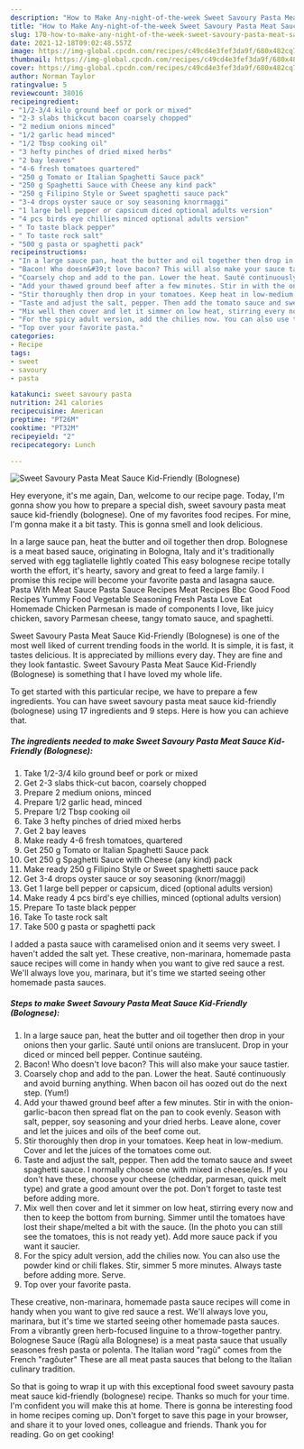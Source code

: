 ```yaml
---
description: "How to Make Any-night-of-the-week Sweet Savoury Pasta Meat Sauce Kid-Friendly (Bolognese)"
title: "How to Make Any-night-of-the-week Sweet Savoury Pasta Meat Sauce Kid-Friendly (Bolognese)"
slug: 170-how-to-make-any-night-of-the-week-sweet-savoury-pasta-meat-sauce-kid-friendly-bolognese
date: 2021-12-18T09:02:48.557Z
image: https://img-global.cpcdn.com/recipes/c49cd4e3fef3da9f/680x482cq70/sweet-savoury-pasta-meat-sauce-kid-friendly-bolognese-recipe-main-photo.jpg
thumbnail: https://img-global.cpcdn.com/recipes/c49cd4e3fef3da9f/680x482cq70/sweet-savoury-pasta-meat-sauce-kid-friendly-bolognese-recipe-main-photo.jpg
cover: https://img-global.cpcdn.com/recipes/c49cd4e3fef3da9f/680x482cq70/sweet-savoury-pasta-meat-sauce-kid-friendly-bolognese-recipe-main-photo.jpg
author: Norman Taylor
ratingvalue: 5
reviewcount: 38016
recipeingredient:
- "1/2-3/4 kilo ground beef or pork or mixed"
- "2-3 slabs thickcut bacon coarsely chopped"
- "2 medium onions minced"
- "1/2 garlic head minced"
- "1/2 Tbsp cooking oil"
- "3 hefty pinches of dried mixed herbs"
- "2 bay leaves"
- "4-6 fresh tomatoes quartered"
- "250 g Tomato or Italian Spaghetti Sauce pack"
- "250 g Spaghetti Sauce with Cheese any kind pack"
- "250 g Filipino Style or Sweet spaghetti sauce pack"
- "3-4 drops oyster sauce or soy seasoning knorrmaggi"
- "1 large bell pepper or capsicum diced optional adults version"
- "4 pcs birds eye chillies minced optional adults version"
- " To taste black pepper"
- " To taste rock salt"
- "500 g pasta or spaghetti pack"
recipeinstructions:
- "In a large sauce pan, heat the butter and oil together then drop in your onions then your garlic. Sauté until onions are translucent. Drop in your diced or minced bell pepper. Continue sautéing."
- "Bacon! Who doesn&#39;t love bacon? This will also make your sauce tastier."
- "Coarsely chop and add to the pan. Lower the heat. Sauté continuously and avoid burning anything. When bacon oil has oozed out do the next step. (Yum!)"
- "Add your thawed ground beef after a few minutes. Stir in with the onion-garlic-bacon then spread flat on the pan to cook evenly. Season with salt, pepper, soy seasoning and your dried herbs. Leave alone, cover and let the juices and oils of the beef come out."
- "Stir thoroughly then drop in your tomatoes. Keep heat in low-medium. Cover and let the juices of the tomatoes come out."
- "Taste and adjust the salt, pepper. Then add the tomato sauce and sweet spaghetti sauce. I normally choose one with mixed in cheese/es. If you don&#39;t have these, choose your cheese (cheddar, parmesan, quick melt type) and grate a good amount over the pot. Don&#39;t forget to taste test before adding more."
- "Mix well then cover and let it simmer on low heat, stirring every now and then to keep the bottom from burning. Simmer until the tomatoes have lost their shape/melted a bit with the sauce. (In the photo you can still see the tomatoes, this is not ready yet). Add more sauce pack if you want it saucier."
- "For the spicy adult version, add the chilies now. You can also use the powder kind or chili flakes. Stir, simmer 5 more minutes. Always taste before adding more. Serve."
- "Top over your favorite pasta."
categories:
- Recipe
tags:
- sweet
- savoury
- pasta

katakunci: sweet savoury pasta 
nutrition: 241 calories
recipecuisine: American
preptime: "PT26M"
cooktime: "PT32M"
recipeyield: "2"
recipecategory: Lunch

---
```



![Sweet Savoury Pasta Meat Sauce Kid-Friendly (Bolognese)](https://img-global.cpcdn.com/recipes/c49cd4e3fef3da9f/680x482cq70/sweet-savoury-pasta-meat-sauce-kid-friendly-bolognese-recipe-main-photo.jpg)

Hey everyone, it's me again, Dan, welcome to our recipe page. Today, I'm gonna show you how to prepare a special dish, sweet savoury pasta meat sauce kid-friendly (bolognese). One of my favorites food recipes. For mine, I'm gonna make it a bit tasty. This is gonna smell and look delicious.

In a large sauce pan, heat the butter and oil together then drop. Bolognese is a meat based sauce, originating in Bologna, Italy and it&#39;s traditionally served with egg tagliatelle lightly coated This easy bolognese recipe totally worth the effort, it&#39;s hearty, savory and great to feed a large family. I promise this recipe will become your favorite pasta and lasagna sauce. Pasta With Meat Sauce Pasta Sauce Recipes Meat Recipes Bbc Good Food Recipes Yummy Food Vegetable Seasoning Fresh Pasta Love Eat Homemade Chicken Parmesan is made of components I love, like juicy chicken, savory Parmesan cheese, tangy tomato sauce, and spaghetti.

Sweet Savoury Pasta Meat Sauce Kid-Friendly (Bolognese) is one of the most well liked of current trending foods in the world. It is simple, it is fast, it tastes delicious. It is appreciated by millions every day. They are fine and they look fantastic. Sweet Savoury Pasta Meat Sauce Kid-Friendly (Bolognese) is something that I have loved my whole life.


To get started with this particular recipe, we have to prepare a few ingredients. You can have sweet savoury pasta meat sauce kid-friendly (bolognese) using 17 ingredients and 9 steps. Here is how you can achieve that.

<!--inarticleads1-->

##### The ingredients needed to make Sweet Savoury Pasta Meat Sauce Kid-Friendly (Bolognese):

1. Take 1/2-3/4 kilo ground beef or pork or mixed
1. Get 2-3 slabs thick-cut bacon, coarsely chopped
1. Prepare 2 medium onions, minced
1. Prepare 1/2 garlic head, minced
1. Prepare 1/2 Tbsp cooking oil
1. Take 3 hefty pinches of dried mixed herbs
1. Get 2 bay leaves
1. Make ready 4-6 fresh tomatoes, quartered
1. Get 250 g Tomato or Italian Spaghetti Sauce pack
1. Get 250 g Spaghetti Sauce with Cheese (any kind) pack
1. Make ready 250 g Filipino Style or Sweet spaghetti sauce pack
1. Get 3-4 drops oyster sauce or soy seasoning (knorr/maggi)
1. Get 1 large bell pepper or capsicum, diced (optional adults version)
1. Make ready 4 pcs bird&#39;s eye chillies, minced (optional adults version)
1. Prepare  To taste black pepper
1. Take  To taste rock salt
1. Take 500 g pasta or spaghetti pack


I added a pasta sauce with caramelised onion and it seems very sweet. I haven&#39;t added the salt yet. These creative, non-marinara, homemade pasta sauce recipes will come in handy when you want to give red sauce a rest. We&#39;ll always love you, marinara, but it&#39;s time we started seeing other homemade pasta sauces. 

<!--inarticleads2-->

##### Steps to make Sweet Savoury Pasta Meat Sauce Kid-Friendly (Bolognese):

1. In a large sauce pan, heat the butter and oil together then drop in your onions then your garlic. Sauté until onions are translucent. Drop in your diced or minced bell pepper. Continue sautéing.
1. Bacon! Who doesn&#39;t love bacon? This will also make your sauce tastier.
1. Coarsely chop and add to the pan. Lower the heat. Sauté continuously and avoid burning anything. When bacon oil has oozed out do the next step. (Yum!)
1. Add your thawed ground beef after a few minutes. Stir in with the onion-garlic-bacon then spread flat on the pan to cook evenly. Season with salt, pepper, soy seasoning and your dried herbs. Leave alone, cover and let the juices and oils of the beef come out.
1. Stir thoroughly then drop in your tomatoes. Keep heat in low-medium. Cover and let the juices of the tomatoes come out.
1. Taste and adjust the salt, pepper. Then add the tomato sauce and sweet spaghetti sauce. I normally choose one with mixed in cheese/es. If you don&#39;t have these, choose your cheese (cheddar, parmesan, quick melt type) and grate a good amount over the pot. Don&#39;t forget to taste test before adding more.
1. Mix well then cover and let it simmer on low heat, stirring every now and then to keep the bottom from burning. Simmer until the tomatoes have lost their shape/melted a bit with the sauce. (In the photo you can still see the tomatoes, this is not ready yet). Add more sauce pack if you want it saucier.
1. For the spicy adult version, add the chilies now. You can also use the powder kind or chili flakes. Stir, simmer 5 more minutes. Always taste before adding more. Serve.
1. Top over your favorite pasta.


These creative, non-marinara, homemade pasta sauce recipes will come in handy when you want to give red sauce a rest. We&#39;ll always love you, marinara, but it&#39;s time we started seeing other homemade pasta sauces. From a vibrantly green herb-focused linguine to a throw-together pantry. Bolognese Sauce (Ragù alla Bolognese) is a meat pasta sauce that usually seasones fresh pasta or polenta. The Italian word &#34;ragù&#34; comes from the French &#34;ragôuter&#34; These are all meat pasta sauces that belong to the Italian culinary tradition. 

So that is going to wrap it up with this exceptional food sweet savoury pasta meat sauce kid-friendly (bolognese) recipe. Thanks so much for your time. I'm confident you will make this at home. There is gonna be interesting food in home recipes coming up. Don't forget to save this page in your browser, and share it to your loved ones, colleague and friends. Thank you for reading. Go on get cooking!
